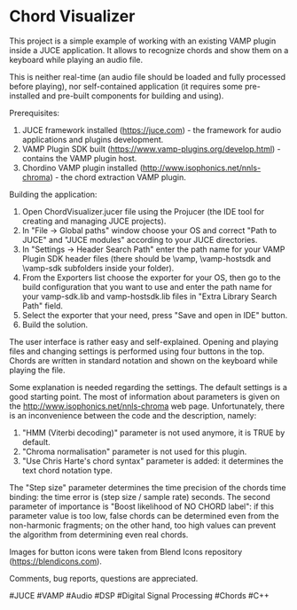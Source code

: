 # Chord Visualizer

This project is a simple example of working with an existing VAMP plugin inside a JUCE application. It allows to recognize chords and show them on a keyboard while playing an audio file. 

This is neither real-time (an audio file should be loaded and fully processed before playing), nor self-contained application (it requires some pre-installed and pre-built components for building and using).

Prerequisites:
1. JUCE framework installed (https://juce.com) - the framework for audio applications and plugins development.
2. VAMP Plugin SDK built (https://www.vamp-plugins.org/develop.html) - contains the VAMP plugin host.
3. Chordino VAMP plugin installed (http://www.isophonics.net/nnls-chroma) - the chord extraction VAMP plugin.

Building the application:
1. Open ChordVisualizer.jucer file using the Projucer (the IDE tool for creating and managing JUCE projects).
2. In "File -> Global paths" window choose your OS and correct "Path to JUCE" and "JUCE modules" according to your JUCE directories.
3. In "Settings -> Header Search Path" enter the path name for your VAMP Plugin SDK header files (there should be \\vamp, \\vamp-hostsdk and \\vamp-sdk subfolders inside your folder).
4. From the Exporters list choose the exporter for your OS, then go to the build configuration that you want to use and enter the path name for your vamp-sdk.lib and vamp-hostsdk.lib files in "Extra Library Search Path" field.
5. Select the exporter that your need, press "Save and open in IDE" button.
6. Build the solution.

The user interface is rather easy and self-explained. Opening and playing files and changing settings is performed using four buttons in the top. Chords are written in standard notation and shown on the keyboard while playing the file.

Some explanation is needed regarding the settings. The default settings is a good starting point. The most of information about parameters is given on the http://www.isophonics.net/nnls-chroma web page. Unfortunately, there is an inconvenience between the code and the description, namely:
1. "HMM (Viterbi decoding)" parameter is not used anymore, it is TRUE by default.
2. "Chroma normalisation" parameter is not used for this plugin.
3. "Use Chris Harte's chord syntax" parameter is added: it determines the text chord notation type.

The "Step size" parameter determines the time precision of the chords time binding: the time error is (step size / sample rate) seconds.
The second parameter of importance is "Boost likelihood of NO CHORD label": if this parameter value is too low, false chords can be determined even from the non-harmonic fragments; on the other hand, too high values can prevent the algorithm from determining even real chords.

Images for button icons were taken from Blend Icons repository (https://blendicons.com).

Comments, bug reports, questions are appreciated.

#JUCE
#VAMP
#Audio
#DSP
#Digital Signal Processing
#Chords
#C++